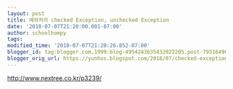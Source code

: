 ```yaml
---
layout: post
title: 예외처리 checked Exception, unchecked Exception
date: '2018-07-07T21:20:00.001-07:00'
author: schoolhompy
tags: 
modified_time: '2018-07-07T21:20:26.852-07:00'
blogger_id: tag:blogger.com,1999:blog-4954243635432022205.post-7931649641778412674
blogger_orig_url: https://yunhos.blogspot.com/2018/07/checked-exception-unchecked-exception.html
---
```


http://www.nextree.co.kr/p3239/
